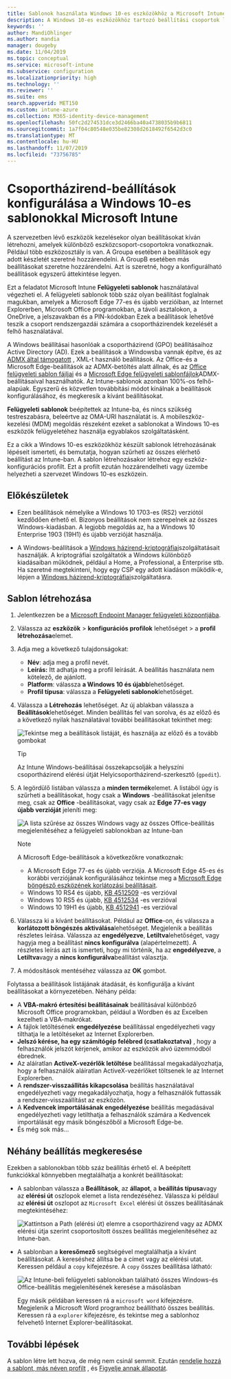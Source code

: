 ```yaml
---
title: Sablonok használata Windows 10-es eszközökhöz a Microsoft Intune-Azure-ban | Microsoft Docs
description: A Windows 10-es eszközökhöz tartozó beállítási csoportok létrehozásához használja a Microsoft Intune felügyeleti sablonjait. Ezekkel a beállításokkal vezérelheti az Office-programokat, a Microsoft Edge-t, az Internet Explorer biztonságos funkcióit, vezérelheti a OneDrive, a távoli asztal funkcióit, az Automatikus lejátszást, az energiagazdálkodási beállításokat, valamint a HTTP-nyomtatást. használjon különböző felhasználói bejelentkezési beállításokat, és szabályozza az Eseménynapló méretét.
keywords: ''
author: MandiOhlinger
ms.author: mandia
manager: dougeby
ms.date: 11/04/2019
ms.topic: conceptual
ms.service: microsoft-intune
ms.subservice: configuration
ms.localizationpriority: high
ms.technology: ''
ms.reviewer: ''
ms.suite: ems
search.appverid: MET150
ms.custom: intune-azure
ms.collection: M365-identity-device-management
ms.openlocfilehash: 50fc2d274531dce3d2466ba40a4738035b9b6811
ms.sourcegitcommit: 1a7f04c80548e035be82308d2618492f6542d3c0
ms.translationtype: MT
ms.contentlocale: hu-HU
ms.lasthandoff: 11/07/2019
ms.locfileid: "73756785"
---
```

# <a name="use-windows-10-templates-to-configure-group-policy-settings-in-microsoft-intune"></a>Csoportházirend-beállítások konfigurálása a Windows 10-es sablonokkal Microsoft Intune

A szervezetben lévő eszközök kezelésekor olyan beállításokat kíván létrehozni, amelyek különböző eszközcsoport-csoportokra vonatkoznak. Például több eszközosztály is van. A Groupa esetében a beállítások egy adott készletét szeretné hozzárendelni. A GroupB esetében más beállításokat szeretne hozzárendelni. Azt is szeretné, hogy a konfigurálható beállítások egyszerű áttekintése legyen.

Ezt a feladatot Microsoft Intune **Felügyeleti sablonok** használatával végezheti el. A felügyeleti sablonok több száz olyan beállítást foglalnak magukban, amelyek a Microsoft Edge 77-es és újabb verzióiban, az Internet Explorerben, Microsoft Office programokban, a távoli asztalokon, a OneDrive, a jelszavakban és a PIN-kódokban Ezek a beállítások lehetővé teszik a csoport rendszergazdái számára a csoportházirendek kezelését a felhő használatával.

A Windows beállításai hasonlóak a csoportházirend (GPO) beállításaihoz Active Directory (AD). Ezek a beállítások a Windowsba vannak építve, és az [ADMX által támogatott](https://docs.microsoft.com/windows/client-management/mdm/understanding-admx-backed-policies) , XML-t használó beállítások. Az Office-és a Microsoft Edge-beállítások az ADMX-betöltés alatt állnak, és az [Office felügyeleti sablon fájljai](https://www.microsoft.com/download/details.aspx?id=49030) és a [Microsoft Edge felügyeleti sablonfájlok](https://www.microsoftedgeinsider.com/enterprise)ADMX-beállításaival használhatók. Az Intune-sablonok azonban 100%-os felhő-alapúak. Egyszerű és közvetlen továbbítási módot kínálnak a beállítások konfigurálásához, és megkeresik a kívánt beállításokat.

**Felügyeleti sablonok** beépítettek az Intune-ba, és nincs szükség testreszabásra, beleértve az OMA-URI használatát is. A mobileszköz-kezelési (MDM) megoldás részeként ezeket a sablonokat a Windows 10-es eszközök felügyeletéhez használja egyablakos szolgáltatásként.

Ez a cikk a Windows 10-es eszközökhöz készült sablonok létrehozásának lépéseit ismerteti, és bemutatja, hogyan szűrheti az összes elérhető beállítást az Intune-ban. A sablon létrehozásakor létrehoz egy eszköz-konfigurációs profilt. Ezt a profilt ezután hozzárendelheti vagy üzembe helyezheti a szervezet Windows 10-es eszközein.

## <a name="before-you-begin"></a>Előkészületek

- Ezen beállítások némelyike a Windows 10 1703-es (RS2) verziótól kezdődően érhető el. Bizonyos beállítások nem szerepelnek az összes Windows-kiadásban. A legjobb megoldás az, ha a Windows 10 Enterprise 1903 (19H1) és újabb verzióját használja.

- A Windows-beállítások a [Windows házirend-kriptográfiai](https://docs.microsoft.com/windows/client-management/mdm/policy-configuration-service-provider#policies-supported-by-group-policy-and-admx-backed-policies)szolgáltatásait használják. A kriptográfiai szolgáltatók a Windows különböző kiadásaiban működnek, például a Home, a Professional, a Enterprise stb. Ha szeretné megtekinteni, hogy egy CSP egy adott kiadáson működik-e, lépjen a [Windows házirend-kriptográfiai](https://docs.microsoft.com/windows/client-management/mdm/policy-configuration-service-provider#policies-supported-by-group-policy-and-admx-backed-policies)szolgáltatásra.

## <a name="create-a-template"></a>Sablon létrehozása

1. Jelentkezzen be a [Microsoft Endpoint Manager felügyeleti központjába](https://go.microsoft.com/fwlink/?linkid=2109431).
2. Válassza az **eszközök** > **konfigurációs profilok** lehetőséget > a **profil létrehozása**elemet.
3. Adja meg a következő tulajdonságokat:

    - **Név**: adja meg a profil nevét.
    - **Leírás:** Itt adhatja meg a profil leírását. A beállítás használata nem kötelező, de ajánlott.
    - **Platform**: válassza **a Windows 10 és újabb**lehetőséget.
    - **Profil típusa**: válassza a **Felügyeleti sablonok**lehetőséget.

4. Válassza a **Létrehozás** lehetőséget. Az új ablakban válassza a **Beállítások**lehetőséget. Minden beállítás fel van sorolva, és az előző és a következő nyilak használatával további beállításokat tekinthet meg:

    ![Tekintse meg a beállítások listáját, és használja az előző és a tovább gombokat](./media/administrative-templates-windows/administrative-templates-sample-settings-list.png)

    > [!TIP]
    > Az Intune Windows-beállításai összekapcsolják a helyszíni csoportházirend elérési útját Helyicsoportházirend-szerkesztő (`gpedit`).

5. A legördülő listában válassza a **minden termék**elemet. A listából úgy is szűrheti a beállításokat, hogy csak a **Windows** -beállításokat jelenítse meg, csak az **Office** -beállításokat, vagy csak az **Edge 77-es vagy újabb verzióját** jeleníti meg:

    ![A lista szűrése az összes Windows vagy az összes Office-beállítás megjelenítéséhez a felügyeleti sablonokban az Intune-ban](./media/administrative-templates-windows/administrative-templates-choose-windows-office-all-products.png)

    > [!NOTE]
    > A Microsoft Edge-beállítások a következőkre vonatkoznak:
    >
    > - A Microsoft Edge 77-es és újabb verziója. A Microsoft Edge 45-es és korábbi verziójának konfigurálásához tekintse meg a [Microsoft Edge böngésző eszközének korlátozási beállításait](device-restrictions-windows-10.md#microsoft-edge-browser).
    > - Windows 10 RS4 és újabb, [KB 4512509](https://support.microsoft.com/kb/4512509) -es verzióval
    > - Windows 10 RS5 és újabb, [KB 4512534](https://support.microsoft.com/kb/4512534) -es verzióval
    > - Windows 10 19H1 és újabb, [KB 4512941](https://support.microsoft.com/kb/4512941) -es verzióval

6. Válassza ki a kívánt beállításokat. Például az **Office**-on, és válassza a **korlátozott böngészés aktiválása**lehetőséget. Megjelenik a beállítás részletes leírása. Válassza az **engedélyezve**, **Letiltva**lehetőséget, vagy hagyja meg a beállítást **nincs konfigurálva** (alapértelmezett). A részletes leírás azt is ismerteti, hogy mi történik, ha az **engedélyezve**, a **Letiltva**vagy a **nincs konfigurálva**beállítást választja.
7. A módosítások mentéséhez válassza az **OK** gombot.

Folytassa a beállítások listájának átadását, és konfigurálja a kívánt beállításokat a környezetében. Néhány példa:

- A **VBA-makró értesítési beállításainak** beállításával különböző Microsoft Office programokban, például a Wordben és az Excelben kezelheti a VBA-makrókat.
- A fájlok letöltésének **engedélyezése** beállítással engedélyezheti vagy tilthatja le a letöltéseket az Internet Explorerben.
- **Jelszó kérése, ha egy számítógép felébred (csatlakoztatva)** , hogy a felhasználók jelszót kérjenek, amikor az eszközök alvó üzemmódból ébrednek.
- Az aláíratlan **ActiveX-vezérlők letöltése** beállítással megakadályozhatja, hogy a felhasználók aláíratlan ActiveX-vezérlőket töltsenek le az Internet Explorerben.
- A **rendszer-visszaállítás kikapcsolása** beállítás használatával engedélyezheti vagy megakadályozhatja, hogy a felhasználók futtassák a rendszer-visszaállítást az eszközön.
- A **Kedvencek importálásának engedélyezése** beállítás megadásával engedélyezheti vagy letilthatja a felhasználók számára a Kedvencek importálását egy másik böngészőből a Microsoft Edge-be.
- És még sok más...

## <a name="find-some-settings"></a>Néhány beállítás megkeresése

Ezekben a sablonokban több száz beállítás érhető el. A beépített funkciókkal könnyebben megtalálhatja a konkrét beállításokat:

- A sablonban válassza a **Beállítások**, az **állapot**, a **beállítás típusa**vagy az **elérési út** oszlopok elemet a lista rendezéséhez. Válassza ki például az **elérési út** oszlopot az `Microsoft Excel` elérési út összes beállításának megtekintéséhez:

  ![Kattintson a Path (elérési út) elemre a csoportházirend vagy az ADMX elérési útja szerint csoportosított összes beállítás megjelenítéséhez az Intune-ban.](./media/administrative-templates-windows/path-filter-shows-excel-options.png)

- A sablonban a **keresőmező** segítségével megtalálhatja a kívánt beállításokat. A kereséshez állítsa be a címet vagy az elérési utat. Keressen például a `copy` kifejezésre. A `copy` összes beállítása látható:

  ![Az Intune-beli felügyeleti sablonokban található összes Windows-és Office-beállítás megjelenítésének keresése a másolásban](./media/administrative-templates-windows/search-copy-settings.png) 

  Egy másik példában keressen rá a `microsoft word` kifejezésre. Megjelenik a Microsoft Word programhoz beállítható összes beállítás. Keressen rá a `explorer` kifejezésre, és tekintse meg a sablonhoz felvehető Internet Explorer-beállításokat.

## <a name="next-steps"></a>További lépések

A sablon létre lett hozva, de még nem csinál semmit. Ezután [rendelje hozzá a sablont, más néven profilt](device-profile-assign.md) , és [Figyelje annak állapotát](device-profile-monitor.md).
